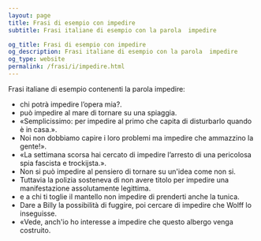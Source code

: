 ```yaml
---
layout: page
title: Frasi di esempio con impedire 
subtitle: Frasi italiane di esempio con la parola  impedire

og_title: Frasi di esempio con impedire 
og_description: Frasi italiane di esempio con la parola  impedire
og_type: website
permalink: /frasi/i/impedire.html
---
```


Frasi italiane di esempio contenenti la parola impedire:


- chi potrà impedire l’opera mia?.
- può impedire al mare di tornare su una spiaggia.
- «Semplicissimo: per impedire al primo che capita di disturbarlo quando è in casa.».
- Noi non dobbiamo capire i loro problemi ma impedire che ammazzino la gente!».
- «La settimana scorsa hai cercato di impedire l’arresto di una pericolosa spia fascista e trockijsta.».
- Non si può impedire al pensiero di tornare su un'idea come non si.
- Tuttavia la polizia sosteneva di non avere titolo per impedire una manifestazione assolutamente legittima.
- e a chi ti toglie il mantello non impedire di prenderti anche la tunica.
- Dare a Billy la possibilità di fuggire, poi cercare di impedire che Wolff lo inseguisse.
- «Vede, anch'io ho interesse a impedire che questo albergo venga costruito.

